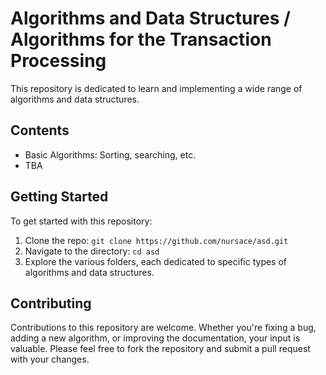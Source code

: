 # Algorithms and Data Structures / Algorithms for the Transaction Processing

This repository is dedicated to learn and implementing a wide range of algorithms and data structures.

## Contents

- Basic Algorithms: Sorting, searching, etc.
- TBA
  
## Getting Started

To get started with this repository:

1. Clone the repo: `git clone https://github.com/nursace/asd.git`
2. Navigate to the directory: `cd asd`
3. Explore the various folders, each dedicated to specific types of algorithms and data structures.

## Contributing

Contributions to this repository are welcome. Whether you're fixing a bug, adding a new algorithm, or improving the documentation, your input is valuable. Please feel free to fork the repository and submit a pull request with your changes.
